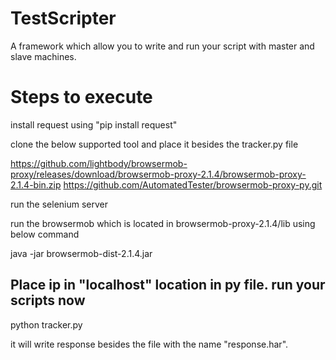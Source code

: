 # TestScripter
A framework which allow you to write and run your script with master and slave machines.

Steps to execute
================

install request using "pip install request"

clone the below supported tool and place it besides the tracker.py file

https://github.com/lightbody/browsermob-proxy/releases/download/browsermob-proxy-2.1.4/browsermob-proxy-2.1.4-bin.zip
https://github.com/AutomatedTester/browsermob-proxy-py.git

run the selenium server

run the browsermob which is located in browsermob-proxy-2.1.4/lib using below command


 java -jar  browsermob-dist-2.1.4.jar 

Place ip in "localhost" location in py file.
run your scripts now
----------------
python tracker.py 

it will write response besides the file with the name "response.har".

